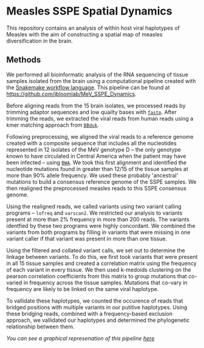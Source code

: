 # Measles SSPE Spatial Dynamics

This repository contains an analysis of within host viral haplotypes of Measles with the aim of constructing a spatial
map of measles diversification in the brain.

## Methods

We performed all bioinformatic analysis of the RNA sequencing of tissue samples isolated from the brain using a computational pipeline created with the [Snakemake workflow language](https://snakemake.readthedocs.io/en/stable/). This pipeline can be found at https://github.com/jbloomlab/MeV_SSPE_Dynamics.

Before aligning reads from the 15 brain isolates, we processed reads by trimming adaptor sequences and low quailty bases with [`fastp`](https://github.com/OpenGene/fastp). After trimming the reads, we extracted the viral reads from human reads using a kmer matching approach from [`BBduk`](https://jgi.doe.gov/data-and-tools/software-tools/bbtools/bb-tools-user-guide/bbduk-guide/).

Following preprocessing, we aligned the viral reads to a reference genome created with a composite sequence that includes all the nucleotides represented in 12 isolates of the MeV genotype D – the only genotype known to have circulated in Central America when the patient may have been infected – using [`BWA`](https://bio-bwa.sourceforge.net/). We took this first alignment and identified the nucleotide mutations found in greater than 12/15 of the tissue samples at more than 90% allele frequency. We used these probably 'ancestral' mutations to build a consensus reference genome of the SSPE samples. We then realigned the preprocessed measles reads to this SSPE consensus genome.

Using the realigned reads, we called variants using two variant calling programs – `lofreq` and `varscan2`. We restricted our analysis to variants present at more than 2% frequency in more than 200 reads. The variants identfied by these two programs were highly concordant. We combined the variants from both programs by filling in variants that were missing in one variant caller if that variant was present in more than one tissue.

Using the filtered and collated variant calls, we set out to determine the linkage between variants. To do this, we first took variants that were present in all 15 tissue samples and created a correlation matrix using the frequency of each variant in every tissue. We then used k-medoids clustering on the pearson correlation coefficients from this matrix to group mutations that co-varied in frequency across the tissue samples. Mutations that co-vary in frequency are likely to be linked on the same viral haplotype.

To vallidate these haplotypes, we counted the occurence of reads that bridged positions with multiple variants in our putitive haplotypes. Using these bridging reads, combined with a frequency-based exclusion approach, we vallidated our haplotypes and determined the phylogenetic relationship between them.

_You can see a graphical represenation of this pipeline [here](dag.pdf)_
